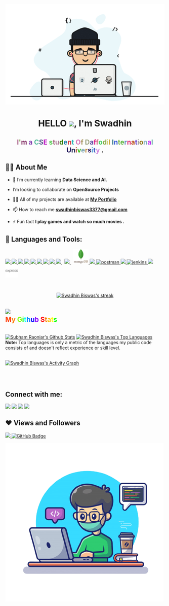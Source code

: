 <a href="https://"><img src="https://raw.githubusercontent.com/swadhinbiswas/lab/main/0_7Q3yvSIv_t0ioJ-Z.gif"/></a>

<h1 align="center">HELLO <img src="https://raw.githubusercontent.com/MartinHeinz/MartinHeinz/master/wave.gif" width="30px">, I'm Swadhin</h1>
<h2 align="center"><font color="#A3558">I</font><font color="#628E1D">'</font><font color="#843066">m</font><font color="#29AC6B"> </font><font color="#8442B">a</font><font color="#9C4A72"> </font><font color="#51B999">C</font><font color="#565A8E">S</font><font color="#B812BF">E</font><font color="#997C66"> </font><font color="#53C94D">s</font><font color="#A5638">t</font><font color="#B07D9A">u</font><font color="#3A8010">d</font><font color="#1F7EA8">e</font><font color="#D63E40">n</font><font color="#29B8BA">t</font><font color="#CA807"> </font><font color="#D673B8">O</font><font color="#A5925B">f</font><font color="#D56DF"> </font><font color="#9DA280">D</font><font color="#5C4AA4">a</font><font color="#DA1585">f</font><font color="#D3658">f</font><font color="#42CF6">o</font><font color="#8CAC4A">d</font><font color="#DBD580">i</font><font color="#CBA838">l</font><font color="#903733"> </font><font color="#296F82">I</font><font color="#385CD6">n</font><font color="#7CB94B">t</font><font color="#57B236">e</font><font color="#638DBD">r</font><font color="#DE3379">n</font><font color="#B6481">a</font><font color="#6D44C9">t</font><font color="#A6A3A0">i</font><font color="#907816">o</font><font color="#87B3C0">n</font><font color="#C130F">a</font><font color="#64ACA4">l</font><font color="#568572"> </font><font color="#1E1057">U</font><font color="#1E2451">n</font><font color="#B44329">i</font><font color="#35BC13">v</font><font color="#80A6B3">e</font><font color="#BD863B">r</font><font color="#392063">s</font><font color="#4EA2DD">i</font><font color="#395BC0">t</font><font color="#D186DC">y</font>
.</h2>


## 🙋‍♂️ About Me



- 🌱 I’m currently learning **Data Science and AI.**

-  I’m looking to collaborate on **OpenSource Projects**

- 👨‍💻 All of my projects are available at **[My Portfolio](https://swadhinbiswas.netlify.app)**

- 📫 How to reach me **swadhinbiswas3377@gmail.com**

- ⚡ Fun fact **I play games and watch so much movies .**

## 🚀 Languages and Tools:

<p align="left"> 
    <a href="https://www.java.com" target="_blank"> <img src="https://img.icons8.com/color/48/000000/java-coffee-cup-logo.png"/> </a>
    <a href="https://reactjs.org/" target="_blank"> <img src="https://img.icons8.com/color/48/000000/react-native.png"/> </a>
    <a href="https://spring.io/projects/spring-boot" target="_blank"> <img src="https://img.icons8.com/color/48/000000/spring-logo.png"/> </a> 
    <a href="https://developer.mozilla.org/en-US/docs/Web/JavaScript" target="_blank"> <img src="https://img.icons8.com/color/48/000000/javascript.png"/> </a> 
    <a href="https://www.w3.org/html/" target="_blank"> <img src="https://img.icons8.com/color/48/000000/html-5.png"/> </a> 
    <a href="https://www.w3schools.com/css/" target="_blank"> <img src="https://img.icons8.com/color/48/000000/css3.png"/> </a> 
    <a href="https://getbootstrap.com" target="_blank"> <img src="https://img.icons8.com/color/48/000000/bootstrap.png"/> </a> 
    <a href="https://www.python.org" target="_blank"> <img src="https://img.icons8.com/color/48/000000/python.png"/> </a> 
    <a style="padding-right:8px;" href="https://nodejs.org" target="_blank"> <img src="https://img.icons8.com/color/48/000000/nodejs.png"/> </a> 
    <a style="padding-right:8px;" href="https://www.mysql.com/" target="_blank"> <img src="https://img.icons8.com/fluent/50/000000/mysql-logo.png"/> </a>
    <a href="https://www.mongodb.com/" target="_blank"> <img src="https://raw.githubusercontent.com/devicons/devicon/master/icons/mongodb/mongodb-original-wordmark.svg" alt="mongodb" width="48" height="48"/> </a> 
    <a href="https://firebase.google.com/" target="_blank"> <img src="https://img.icons8.com/color/48/000000/firebase.png"/> </a> 
    <a href="https://postman.com" target="_blank"> <img src="https://www.vectorlogo.zone/logos/getpostman/getpostman-icon.svg" alt="postman" width="45" height="45"/> </a>   
    <a href="https://git-scm.com/" target="_blank"> <img src="https://img.icons8.com/color/48/000000/git.png"/> </a> 
    <a href="https://www.jenkins.io" target="_blank"> <img src="https://www.vectorlogo.zone/logos/jenkins/jenkins-icon.svg" alt="jenkins" width="48" height="48"/> </a> 
    <a href="https://redux.js.org" target="_blank"> <img src="https://img.icons8.com/color/48/000000/redux.png"/> </a>
    <a href="https://expressjs.com" target="_blank"> <img src="https://raw.githubusercontent.com/devicons/devicon/master/icons/express/express-original-wordmark.svg" alt="express" width="40" height="40"/> </a>
</p>

<!-- [![React Badge](https://img.shields.io/badge/-React-61DBFB?style=for-the-badge&labelColor=black&logo=react&logoColor=61DBFB)](#)  [![Javascript Badge](https://img.shields.io/badge/-Javascript-F0DB4F?style=for-the-badge&labelColor=black&logo=javascript&logoColor=F0DB4F)](#) [![Typescript Badge](https://img.shields.io/badge/-Typescript-007acc?style=for-the-badge&labelColor=black&logo=typescript&logoColor=007acc)](#) [![Nodejs Badge](https://img.shields.io/badge/-Nodejs-3C873A?style=for-the-badge&labelColor=black&logo=node.js&logoColor=3C873A)](#) [![GraphQL Badge](https://img.shields.io/badge/-GraphQl-e535ab?style=for-the-badge&labelColor=black&logo=node.js&logoColor=e535ab)](#) -->
<br/>

<p align="center">
    <a href="https://github.com/swadhinbiswas/github-readme-streak-stats">
        <img title="🔥 Get streak stats for your profile at git.io/streak-stats" alt="Swadhin Biswas's streak" src="https://github-readme-streak-stats.herokuapp.com/?user=swadhinbiswas&theme=black-ice&hide_border=true&stroke=0000&background=060A0CD0"/>
    </a>
</p>

## <img src="https://img.icons8.com/external-flatart-icons-lineal-color-flatarticons/64/000000/external-graph-marketing-growth-flatart-icons-lineal-color-flatarticons-3.png"/> <div><span style="color: #ff0000"> </span><span style="color: #ff4000">M</span><span style="color: #ff7f00">y</span><span style="color: #ffff00"> </span><span style="color: #80ff00">G</span><span style="color: #00ff00">i</span><span style="color: #00ffff">t</span><span style="color: #0080ff">h</span><span style="color: #0000ff">u</span><span style="color: #8b00ff">b</span><span style="color: #c50080"> </span><span style="color: #ff0000">S</span><span style="color: #ff7f00">t</span><span style="color: #ffbf00">a</span><span style="color: #ffff00">t</span><span style="color: #00ff00">s</span></div>

  <br/>
    <a href="https://github.com/swadhinbiswas/github-readme-stats"><img alt="Subham Raoniar's Github Stats" src="https://github-readme-stats.vercel.app/api?username=swadhinbiswas&show_icons=true&count_private=true&theme=react&hide_border=true&bg_color=0D1117" /></a>
  <a href="https://github.com/swadhinbiswas/github-readme-stats"><img alt="Swadhin Biswas's Top Languages" src="https://github-readme-stats.vercel.app/api/top-langs/?username=swadhinbiswas&langs_count=8&count_private=true&layout=compact&theme=react&hide_border=true&bg_color=0D1117" /></a>
  <br/>
  <b>Note:</b> Top languages is only a metric of the languages my public code consists of and doesn't reflect experience or skill level.


<br/>
<br/>

<a href="https://github.com/swadhinbiswas/github-readme-activity-graph"><img alt="Swadhin Biswas's Activity Graph" src="https://activity-graph.herokuapp.com/graph?username=swadhinbiswas&bg_color=0D1117&color=5BCDEC&line=5BCDEC&point=FFFFFF&hide_border=true" /></a>

<br/>
<br/>

## Connect with me:
<p align="right">

<a href = "https://www.linkedin.com/in/swadh1n/"><img src="https://img.icons8.com/cute-clipart/64/228BE6/linkedin.png"/></a>
<a href = "https://twitter.com/swadh1n"><img src="https://img.icons8.com/cotton/64/000000/twitter.png"/></a>
<a href = "https://www.instagram.com/swadh1n/"><img src="https://img.icons8.com/cotton/64/000000/instagram-new.png"/></a>
<a href = "https://www.youtube.com/channel/UCYQPj2SZ9ZmATH_wwHOTcbQ"><img src="https://img.icons8.com/cotton/64/000000/youtube.png"/></a>


</p>

## ❤ Views and Followers
<a href="https://github.com/Meghna-DAS/github-profile-views-counter">
    <img src="https://komarev.com/ghpvc/?username=swadhinbiswas">
</a>
<a href="https://github.com/swadhinbiswas?tab=followers"><img src="https://img.shields.io/github/followers/swadhinbiswas?label=Followers&style=social" alt="GitHub Badge"></a>




<a href="https://"><img src="https://raw.githubusercontent.com/swadhinbiswas/lab/main/c.png"/></a>
